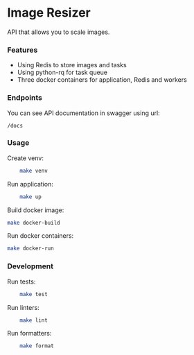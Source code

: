 # Image Resizer
API that allows you to scale images.

### Features
- Using Redis to store images and tasks
- Using python-rq for task queue
- Three docker containers for application, Redis and workers


### Endpoints
You can see API documentation in swagger using url:
```
/docs
```

### Usage

Create venv:
```bash
    make venv
```

Run application:
```bash
    make up
```

Build docker image:
```bash
make docker-build
```

Run docker containers:
```bash
make docker-run
```

### Development
Run tests:
```bash
    make test
```

Run linters:
```bash
    make lint
```

Run formatters:
```bash
    make format
```
